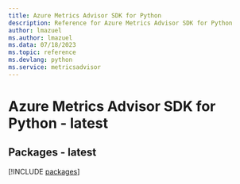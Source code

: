 ```yaml
---
title: Azure Metrics Advisor SDK for Python
description: Reference for Azure Metrics Advisor SDK for Python
author: lmazuel
ms.author: lmazuel
ms.data: 07/18/2023
ms.topic: reference
ms.devlang: python
ms.service: metricsadvisor
---
```

# Azure Metrics Advisor SDK for Python - latest
## Packages - latest
[!INCLUDE [packages](metrics-advisor-index.md)]